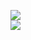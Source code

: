 [![](https://img.shields.io/badge/Made%20With-Github%20Spray-lightgrey.svg?style=for-the-badge&logo=github)](https://github.com/Annihil/github-spray#27994)  
[![](https://i.imgur.com/2DrTn0Z.gif)](https://github.com/Annihil/github-spray)